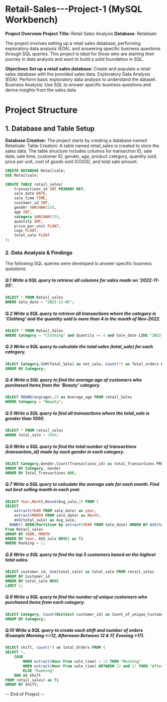 # Retail-Sales---Project-1 (MySQL Workbench)

**Project Overview**
**Project Title:** Retail Sales Analysis
**Database**: Retailsale

The project involves setting up a retail sales database, performing exploratory data analysis (EDA), and answering specific business questions through SQL queries. This project is ideal for those who are starting their journey in data analysis and want to build a solid foundation in SQL.

**Objectives**
**Set up a retail sales database:** Create and populate a retail sales database with the provided sales data.
Exploratory Data Analysis (EDA): Perform basic exploratory data analysis to understand the dataset.
Business Analysis: Use SQL to answer specific business questions and derive insights from the sales data.

# Project Structure
## 1. Database and Table Setup
**Database Creation:** The project starts by creating a database named Retailsale.
Table Creation: A table named retail_sales is created to store the sales data. The table structure includes columns for transaction ID, sale date, sale time, customer ID, gender, age, product category, quantity sold, price per unit, cost of goods sold (COGS), and total sale amount.

```sql
CREATE DATABASE Retailsale;
USE Retailsale;

CREATE TABLE retail_sales(
    transactions_id INT PRIMARY KEY,
    sale_date DATE,	
    sale_time TIME,
    customer_id INT,	
    gender VARCHAR(10),
    age INT,
    category VARCHAR(35),
    quantity INT,
    price_per_unit FLOAT,	
    cogs FLOAT,
    total_sale FLOAT
);
```

### 2. Data Analysis & Findings
The following SQL queries were developed to answer specific business questions:

##### Q.1 Write a SQL query to retrieve all columns for sales made on '2022-11-05'.
```sql
SELECT * FROM Retail_sales
WHERE Sale_date = "2022-11-05";
```

##### Q.2 Write a SQL query to retrieve all transactions where the category is 'Clothing' and the quantity sold is more than 4 in the month of Nov-2022.
```sql
SELECT * FROM Retail_Sales
WHERE Category = "Clothing" and Quantity >= 4 and Sale_date LIKE "2022-11%";
```

 ##### Q.3 Write a SQL query to calculate the total sales (total_sale) for each category.
```sql
SELECT Category,SUM(Total_Sale) as net_sale, Count(*) as Total_orders FROM retail_sales
GROUP BY Category;
```

##### Q.4 Write a SQL query to find the average age of customers who purchased items from the 'Beauty' category.
```sql
SELECT ROUND(avg(age),2) as Average_age FROM retail_Sales
WHERE Category = "Beauty";
```

##### Q.5 Write a SQL query to find all transactions where the total_sale is greater than 1000.
```sql
SELECT * FROM retail_sales
WHERE total_sale > 1000;
```

##### Q.6 Write a SQL query to find the total number of transactions (transaction_id) made by each gender in each category.
```sql
SELECT Category,Gender,Count(Transactions_id) as total_Transactions FROM Retail_sales
GROUP BY Category, Gender
ORDER BY Total_Transactions ASC;
```

##### Q.7 Write a SQL query to calculate the average sale for each month. Find out best selling month in each year.
```sql
SELECT Year,Month,Round(Avg_sale,2) FROM (
SELECT 
	extract(YEAR FROM sale_date) as year,
	extract(MONTH FROM sale_date) as Month,
	AVG(total_sale) as Avg_sale,
  RANK() OVER(Partition by extract(YEAR FROM Sale_date) ORDER BY AVG(total_sale) DESC) as Ranking
From Retail_sales
GROUP BY YEAR, MONTH
ORDER BY Year, AVG_sale DESC) as T1
WHERE Ranking = 1;
```

##### Q.8 Write a SQL query to find the top 5 customers based on the highest total sales.
```sql
SELECT customer_id, Sum(total_sale) as total_sale FROM retail_sales
GROUP BY Customer_id
ORDER BY total_sale DESC
LIMIT 5;
```

##### Q.9 Write a SQL query to find the number of unique customers who purchased items from each category.
```sql
SELECT Category, Count(Distinct customer_id) as Count_of_unique_Customer FROM retail_sales
GROUP BY Category;
```

##### Q.10 Write a SQL query to create each shift and number of orders (Example Morning <=12, Afternoon Between 12 & 17, Evening >17).
```sql
SELECT shift, count(*) as total_Orders FROM (
SELECT *,
	CASE 
		WHEN extract(Hour From sale_time) < 12 THEN "Morning"
		WHEN extract(Hour From sale_time) BETWEEN 12 and 17 THEN "Afternoon"
		ELSE "Evening"
	END AS Shift
FROM retail_sales) as T1
GROUP BY Shift;
```

-- End of Project --












